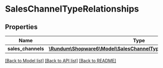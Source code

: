 # SalesChannelTypeRelationships

## Properties
Name | Type | Description | Notes
------------ | ------------- | ------------- | -------------
**sales_channels** | [**\Rundum\Shopware6\Model\SalesChannelTypeRelationshipsSalesChannels**](SalesChannelTypeRelationshipsSalesChannels.md) |  | [optional] 

[[Back to Model list]](../../README.md#documentation-for-models) [[Back to API list]](../../README.md#documentation-for-api-endpoints) [[Back to README]](../../README.md)

